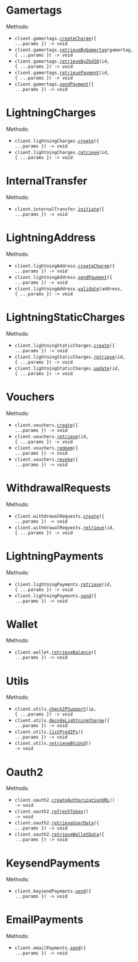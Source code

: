 # Gamertags

Methods:

- <code title="post /v0/gamertag/charges">client.gamertags.<a href="./src/resources/gamertags.ts">createCharge</a>({ ...params }) -> void</code>
- <code title="get /v0/user-id/gamertag/{gamertag}">client.gamertags.<a href="./src/resources/gamertags.ts">retrieveByGamertag</a>(gamertag, { ...params }) -> void</code>
- <code title="get /v0/gamertag/user-id/{id}">client.gamertags.<a href="./src/resources/gamertags.ts">retrieveByZbdID</a>(id, { ...params }) -> void</code>
- <code title="get /v0/gamertag/transaction/{id}">client.gamertags.<a href="./src/resources/gamertags.ts">retrievePayment</a>(id, { ...params }) -> void</code>
- <code title="post /v0/gamertag/send-payment">client.gamertags.<a href="./src/resources/gamertags.ts">sendPayment</a>({ ...params }) -> void</code>

# LightningCharges

Methods:

- <code title="post /v0/charges">client.lightningCharges.<a href="./src/resources/lightning-charges.ts">create</a>({ ...params }) -> void</code>
- <code title="get /v0/charges/{id}">client.lightningCharges.<a href="./src/resources/lightning-charges.ts">retrieve</a>(id, { ...params }) -> void</code>

# InternalTransfer

Methods:

- <code title="post /v0/internal-transfer">client.internalTransfer.<a href="./src/resources/internal-transfer.ts">initiate</a>({ ...params }) -> void</code>

# LightningAddress

Methods:

- <code title="post /v0/ln-address/fetch-charge">client.lightningAddress.<a href="./src/resources/lightning-address.ts">createCharge</a>({ ...params }) -> void</code>
- <code title="post /v0/ln-address/send-payment">client.lightningAddress.<a href="./src/resources/lightning-address.ts">sendPayment</a>({ ...params }) -> void</code>
- <code title="get /v0/ln-address/validate/{address}">client.lightningAddress.<a href="./src/resources/lightning-address.ts">validate</a>(address, { ...params }) -> void</code>

# LightningStaticCharges

Methods:

- <code title="post /v0/static-charges">client.lightningStaticCharges.<a href="./src/resources/lightning-static-charges.ts">create</a>({ ...params }) -> void</code>
- <code title="get /v0/static-charges/{id}">client.lightningStaticCharges.<a href="./src/resources/lightning-static-charges.ts">retrieve</a>(id, { ...params }) -> void</code>
- <code title="patch /v0/static-charges/{id}">client.lightningStaticCharges.<a href="./src/resources/lightning-static-charges.ts">update</a>(id, { ...params }) -> void</code>

# Vouchers

Methods:

- <code title="post /v1/create-voucher">client.vouchers.<a href="./src/resources/vouchers.ts">create</a>({ ...params }) -> void</code>
- <code title="get /v0/vouchers/{id}">client.vouchers.<a href="./src/resources/vouchers.ts">retrieve</a>(id, { ...params }) -> void</code>
- <code title="post /v0/redeem-voucher">client.vouchers.<a href="./src/resources/vouchers.ts">redeem</a>({ ...params }) -> void</code>
- <code title="post /v0/revoke-voucher">client.vouchers.<a href="./src/resources/vouchers.ts">revoke</a>({ ...params }) -> void</code>

# WithdrawalRequests

Methods:

- <code title="post /v0/withdrawal-requests">client.withdrawalRequests.<a href="./src/resources/withdrawal-requests.ts">create</a>({ ...params }) -> void</code>
- <code title="get /v0/withdrawal-requests/{id}">client.withdrawalRequests.<a href="./src/resources/withdrawal-requests.ts">retrieve</a>(id, { ...params }) -> void</code>

# LightningPayments

Methods:

- <code title="get /v0/payments/{id}">client.lightningPayments.<a href="./src/resources/lightning-payments.ts">retrieve</a>(id, { ...params }) -> void</code>
- <code title="post /v0/payments">client.lightningPayments.<a href="./src/resources/lightning-payments.ts">send</a>({ ...params }) -> void</code>

# Wallet

Methods:

- <code title="get /v0/wallet">client.wallet.<a href="./src/resources/wallet.ts">retrieveBalance</a>({ ...params }) -> void</code>

# Utils

Methods:

- <code title="get /v0/is-supported-region/{ip}">client.utils.<a href="./src/resources/utils.ts">checkIPSupport</a>(ip, { ...params }) -> void</code>
- <code title="post /v0/decode-invoice">client.utils.<a href="./src/resources/utils.ts">decodeLightningCharge</a>({ ...params }) -> void</code>
- <code title="get /v0/prod-ips">client.utils.<a href="./src/resources/utils.ts">listProdIPs</a>({ ...params }) -> void</code>
- <code title="get /v0/btcusd">client.utils.<a href="./src/resources/utils.ts">retrieveBtcUsd</a>() -> void</code>

# Oauth2

Methods:

- <code title="get /v1/oauth2/authorize">client.oauth2.<a href="./src/resources/oauth2.ts">createAuthorizationURL</a>() -> void</code>
- <code title="post /v1/oauth2/token">client.oauth2.<a href="./src/resources/oauth2.ts">refreshToken</a>() -> void</code>
- <code title="get /v1/oauth2/user">client.oauth2.<a href="./src/resources/oauth2.ts">retrieveUserData</a>({ ...params }) -> void</code>
- <code title="get /v1/oauth2/wallet">client.oauth2.<a href="./src/resources/oauth2.ts">retrieveWalletData</a>({ ...params }) -> void</code>

# KeysendPayments

Methods:

- <code title="post /v0/keysend-payment">client.keysendPayments.<a href="./src/resources/keysend-payments.ts">send</a>({ ...params }) -> void</code>

# EmailPayments

Methods:

- <code title="post /v0/email/send-payment">client.emailPayments.<a href="./src/resources/email-payments.ts">send</a>({ ...params }) -> void</code>
